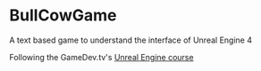 # BullCowGame

A text based game to understand the interface of Unreal Engine 4

Following the GameDev.tv's [Unreal Engine course](https://www.udemy.com/course/unrealcourse/)
